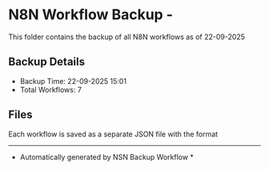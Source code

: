 # N8N Workflow Backup - 
This folder contains the backup of all N8N workflows as of 22-09-2025

## Backup Details
- Backup Time: 22-09-2025 15:01
- Total Workflows: 7

## Files
Each workflow is saved as a separate JSON file with the format

-----------
* Automatically generated by NSN Backup Workflow *